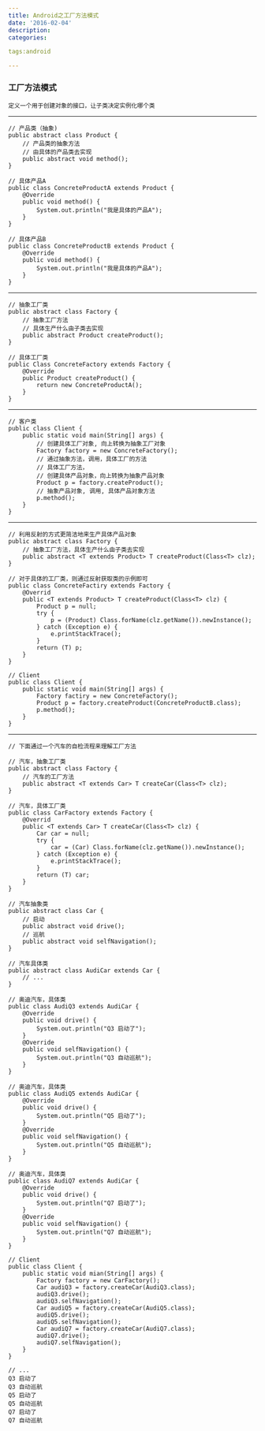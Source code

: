 ```yaml
---
title: Android之工厂方法模式
date: '2016-02-04'
description:
categories:

tags:android

---
```


>

### 工厂方法模式

>

	定义一个用于创建对象的接口，让子类决定实例化哪个类

>

---

>

	// 产品类（抽象)
	public abstract class Product {
		// 产品类的抽象方法
		// 由具体的产品类去实现
		public abstract void method();
	}

	// 具体产品A
	public class ConcreteProductA extends Product {
		@Override
		public void method() {
			System.out.println("我是具体的产品A");
		}
	}

	// 具体产品B
	public class ConcreteProductB extends Product {
		@Override
		public void method() {
			System.out.println("我是具体的产品A");
		}
	}

>

---

>

	// 抽象工厂类
	public abstract class Factory {
		// 抽象工厂方法
		// 具体生产什么由子类去实现
		public abstract Product createProduct();
	}

	// 具体工厂类
	public Class ConcreteFactory extends Factory {
		@Override
		public Product createProduct() {
			return new ConcreteProductA();
		}
	}

>

---

>

	// 客户类
	public class Client {
		public static void main(String[] args) {
			// 创建具体工厂对象, 向上转换为抽象工厂对象
			Factory factory = new ConcreteFactory();
			// 通过抽象方法，调用，具体工厂的方法
			// 具体工厂方法，
			// 创建具体产品对象，向上转换为抽象产品对象
			Product p = factory.createProduct();
			// 抽象产品对象, 调用, 具体产品对象方法
			p.method();
		}
	}

>

---

>

	// 利用反射的方式更简洁地来生产具体产品对象
	public abstract class Factory {
		// 抽象工厂方法，具体生产什么由子类去实现
		public abstract <T extends Product> T createProduct(Class<T> clz);
	}

	// 对于具体的工厂类，则通过反射获取类的示例即可
	public class ConcreteFactiry extends Factory {
		@Overrid
		public <T extends Product> T createProduct(Class<T> clz) {
			Product p = null;
			try {
				p = (Product) Class.forName(clz.getName()).newInstance();
			} catch (Exception e) {
				e.printStackTrace();
			}
			return (T) p;
		}
	}

	// Client
	public class Client {
		public static void main(String[] args) {
			Factory factiry = new ConcreteFactory();
			Product p = factory.createProduct(ConcreteProductB.class);
			p.method();
		}
	}

>

---

>

	// 下面通过一个汽车的自检流程来理解工厂方法

	// 汽车，抽象工厂类
	public abstract class Factory {
		// 汽车的工厂方法
		public abstract <T extends Car> T createCar(Class<T> clz);
	}

	// 汽车，具体工厂类
	public class CarFactory extends Factory {
		@Overrid
		public <T extends Car> T createCar(Class<T> clz) {
			Car car = null;
			try {
				car = (Car) Class.forName(clz.getName()).newInstance();
			} catch (Exception e) {
				e.printStackTrace();
			}
			return (T) car;
		}
	}

	// 汽车抽象类
	public abstract class Car {
		// 启动
		public abstract void drive();
		// 巡航
		public abstract void selfNavigation();
	}

	// 汽车具体类
	public abstract class AudiCar extends Car {
		// ...
	}	

	// 奥迪汽车，具体类
	public class AudiQ3 extends AudiCar {
		@Override
		public void drive() {
			System.out.println("Q3 启动了");
		}
		@Override
		public void selfNavigation() {
			System.out.println("Q3 自动巡航");
		}	
	}

	// 奥迪汽车，具体类
	public class AudiQ5 extends AudiCar {
		@Override
		public void drive() {
			System.out.println("Q5 启动了");
		}
		@Override
		public void selfNavigation() {
			System.out.println("Q5 自动巡航");
		}		
	}

	// 奥迪汽车，具体类
	public class AudiQ7 extends AudiCar {
		@Override
		public void drive() {
			System.out.println("Q7 启动了");
		}
		@Override
		public void selfNavigation() {
			System.out.println("Q7 自动巡航");
		}		
	}

	// Client
	public class Client {
		public static void mian(String[] args) {
			Factory factory = new CarFactory();
			Car audiQ3 = factory.createCar(AudiQ3.class);
			audiQ3.drive();
			audiQ3.selfNavigation();
			Car audiQ5 = factory.createCar(AudiQ5.class);
			audiQ5.drive();
			audiQ5.selfNavigation();
			Car audiQ7 = factory.createCar(AudiQ7.class);
			audiQ7.drive();
			audiQ7.selfNavigation();
		}
	}

	// ...
	Q3 启动了
	Q3 自动巡航
	Q5 启动了
	Q5 自动巡航
	Q7 启动了
	Q7 自动巡航	
	
>


